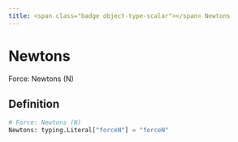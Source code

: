 ```yaml
---
title: <span class="badge object-type-scalar"></span> Newtons
---
```

# <span class="badge object-type-scalar"></span> Newtons

Force: Newtons (N)

## Definition

```python
# Force: Newtons (N)
Newtons: typing.Literal["forceN"] = "forceN"
```
